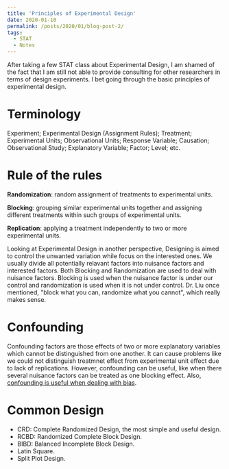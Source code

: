 ```yaml
---
title: 'Principles of Experimental Design'
date: 2020-01-10
permalink: /posts/2020/01/blog-post-2/
tags:
  - STAT
  - Notes
---
```


After taking a few STAT class about Experimental Design, I am shamed of the fact that I am still not able to provide consulting for other researchers in terms of design experiments. I bet going through the basic principles of experimental design. 

Terminology
=====
Experiment; Experimental Design (Assignment Rules); Treatment; Experimental Units; Observational Units; Response Variable; Causation; Observational Study; Explanatory Variable; Factor; Level; etc. 


Rule of the rules 
======
**Randomization**: random assignment of treatments to experimental units.

**Blocking**: grouping similar experimental units together and assigning different treatments within such groups of experimental units.

**Replication**: applying a treatment independently to two or more experimental units.

Looking at Experimental Design in another perspective, Designing is aimed to control the unwanted variation while focus on the interested ones. We usually divide all potentially relavant factors into nuisance factors and interested factors. Both Blocking and Randomization are used to deal with nuisance factors. Blocking is used when the nuisance factor is under our control and randomization is used when it is not under control. Dr. Liu once mentioned, "block what you can, randomize what you cannot", which really makes sense. 

Confounding
======
Confounding factors are those effects of two or more explanatory variables which cannot be distinguished from one another. It can cause problems like we could not distinguish treatmnet effect from experimental unit effect due to lack of replications. However, confounding can be useful, like when there several nuisance factors can be treated as one blocking effect. Also, [confounding is useful when dealing with bias](https://www.ncbi.nlm.nih.gov/pmc/articles/PMC3503514/). 

Common Design
=====
  - CRD: Complete Randomized Design, the most simple and useful design.
  - RCBD: Randomized Complete Block Design.
  - BIBD: Balanced Incomplete Block Design.
  - Latin Square.
  - Split Plot Design.
